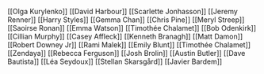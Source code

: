 [[Olga Kurylenko]]
[[David Harbour]]
[[Scarlette Jonhasson]]
[[Jeremy Renner]]
[[Harry Styles]]
[[Gemma Chan]]
[[Chris Pine]]
[[Meryl Streep]]
[[Saoirse Ronan]]
[[Emma Watson]]
[[Timothée Chalamet]]
[[Bob Odenkirk]]
[[Cillian Murphy]]
[[Casey Affleck]]
[[Kenneth Branagh]]
[[Matt Damon]]
[[Robert Downey Jr]]
[[Rami Malek]]
[[Emily Blunt]]
[[Timothée Chalamet]]
[[Zendaya]]
[[Rebecca Ferguson]]
[[Josh Brolin]]
[[Austin Butler]]
[[Dave Bautista]]
[[Léa Seydoux]]
[[Stellan Skarsgård]]
[[Javier Bardem]]
